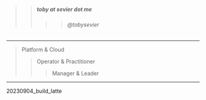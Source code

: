

> 
>> ##### toby at sevier dot me
>>>> ###### @tobysevier

---

> Platform & Cloud
>> Operator & Practitioner
>>> Manager & Leader

---



20230904_build_latte